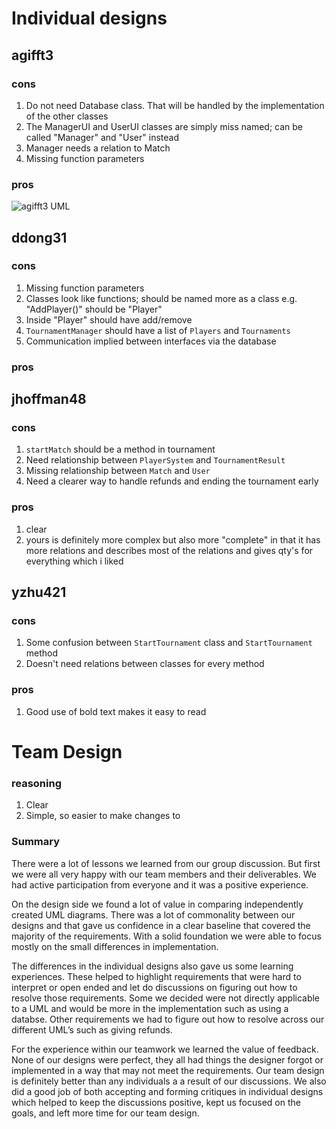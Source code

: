 # Individual designs

## agifft3

### cons
1) Do not need Database class. That will be handled by the implementation of the other classes
2) The ManagerUI and UserUI classes are simply miss named; can be called "Manager"
and "User" instead
3) Manager needs a relation to Match
4) Missing function parameters

### pros

![agifft3 UML](https://github.gatech.edu/gt-omscs-se-2017spring/6300Spring17Team07/blob/master/GroupProject/Design-Individual/agifft3/design.png)

## ddong31

### cons
1) Missing function parameters
2) Classes look like functions; should be named more as a class e.g. "AddPlayer()" should
be "Player"
3) Inside "Player" should have add/remove
4) `TournamentManager` should have a list of `Players` and `Tournaments`
5) Communication implied between interfaces via the database

### pros


## jhoffman48

### cons
1) `startMatch` should be a method in tournament
2) Need relationship between `PlayerSystem` and `TournamentResult`
3) Missing relationship between `Match` and `User`
4) Need a clearer way to handle refunds and ending the tournament early

### pros
1) clear
2) yours is definitely more complex but also more "complete" in that it has more
relations and describes most of the relations and gives qty's for everything which i liked



## yzhu421

### cons
1) Some confusion between `StartTournament` class and `StartTournament` method
2) Doesn't need relations between classes for every method

### pros
1) Good use of bold text makes it easy to read


# Team Design

### reasoning
1) Clear
2) Simple, so easier to make changes to


### Summary

There were a lot of lessons we learned from our group discussion.  But first we were all very happy with our team members and their deliverables.  We had active participation from everyone and it was a positive experience. 

 
On the design side we found a lot of value in comparing independently created UML diagrams.  There was a lot of commonality between our designs and that gave us confidence in a clear baseline that covered the majority of the requirements.  With a solid foundation we were able to focus mostly on the small differences in implementation.

 
The differences in the individual designs also gave us some learning experiences.  These helped to highlight requirements that were hard to interpret or open ended and let do discussions on figuring out how to resolve those requirements.  Some we decided were not directly applicable to a UML and would be more in the implementation such as using a databse.  Other requirements we had to figure out how to resolve across our different UML’s such as giving refunds.
 

For the experience within our teamwork we learned the value of feedback.  None of our designs were perfect, they all had things the designer forgot or implemented in a way that may not meet the requirements.  Our team design is definitely better than any individuals a a result of our discussions.  We also did a good job of both accepting and forming critiques in individual designs which helped to keep the discussions positive, kept us focused on the goals, and left more time for our team design. 
